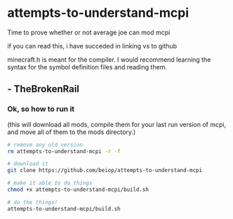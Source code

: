 # attempts-to-understand-mcpi

Time to prove whether or not average joe can mod mcpi

if you can read this, i have succeded in linking vs to github

minecraft.h is meant for the compiler. I would recommend learning the syntax for the symbol definition files and reading them.

## - TheBrokenRail

### Ok, so how to run it

(this will download all mods, compile them for your last run version of mcpi, and move all of them to the mods directory.)

```sh
# remove any old version
rm attempts-to-understand-mcpi -r -f

# download it
git clone https://github.com/beiop/attempts-to-understand-mcpi

# make it able to do things
chmod +x attempts-to-understand-mcpi/build.sh

# do the things!
attempts-to-understand-mcpi/build.sh

```
